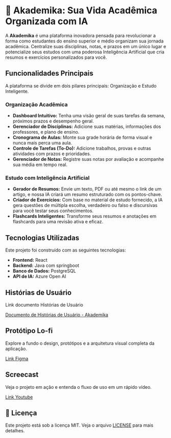 # 🚀 Akademika: Sua Vida Acadêmica Organizada com IA
A **Akademika** é uma plataforma inovadora pensada para revolucionar a forma como estudantes do ensino superior e médio organizam sua jornada acadêmica. Centralize suas disciplinas, notas, e prazos em um único lugar e potencialize seus estudos com uma poderosa Inteligência Artificial que cria resumos e exercícios personalizados para você.

## Funcionalidades Principais

A plataforma se divide em dois pilares principais: Organização e Estudo Inteligente.

### Organização Acadêmica
* **Dashboard Intuitivo:** Tenha uma visão geral de suas tarefas da semana, próximos prazos e desempenho geral.
* **Gerenciador de Disciplinas:** Adicione suas matérias, informações dos professores, e plano de ensino.
* **Cronograma de Aulas:** Monte sua grade horária de forma visual e nunca mais perca uma aula.
* **Controle de Tarefas (To-Do):** Adicione trabalhos, provas e outras atividades com prazos e prioridades.
* **Gerenciador de Notas:** Registre suas notas por avaliação e acompanhe sua média em tempo real.

### Estudo com Inteligência Artificial
* **Gerador de Resumos:** Envie um texto, PDF ou até mesmo o link de um artigo, e nossa IA criará um resumo estruturado com os pontos-chave.
* **Criador de Exercícios:** Com base no material de estudo fornecido, a IA gera questões de múltipla escolha, verdadeiro ou falso e discursivas para você testar seus conhecimentos.
* **Flashcards Inteligentes:** Transforme seus resumos e anotações em flashcards para uma revisão ativa e eficaz.

##  Tecnologias Utilizadas

Este projeto foi construído com as seguintes tecnologias:
* **Frontend:** React
* **Backend:** Java com springboot
* **Banco de Dados:** PostgreSQL
* **API de IA:** Azure Open AI

##  Histórias de Usuário
 Link documento Histórias de Usuário
 
[Documento de Histórias de Usuário - Akademika](https://docs.google.com/document/d/172-K5N2x5RNaVrAmEO5fGfAGwXGvTQFjfv2bO5VAQqk/edit?usp=sharing)

##  Protótipo Lo-fi
 Explore a fundo o design, protótipos e a arquitetura visual completa da aplicação.
 
[Link Figma](https://www.figma.com/design/9l32q1j7xWh2Wxy2VroqY5/Akademika---POO?node-id=0-1&p=f&t=HQL2p4NMpMUDr9Zs-0)

## Screecast
 Veja o projeto em ação e entenda o fluxo de uso em um rápido vídeo.
 
[Link Youtube](https://youtu.be/UHrsrM4ntNQ?si=DKTYCWHnpcLgOH40)

## 📄 Licença

Este projeto está sob a licença MIT. Veja o arquivo [LICENSE](LICENSE) para mais detalhes.
